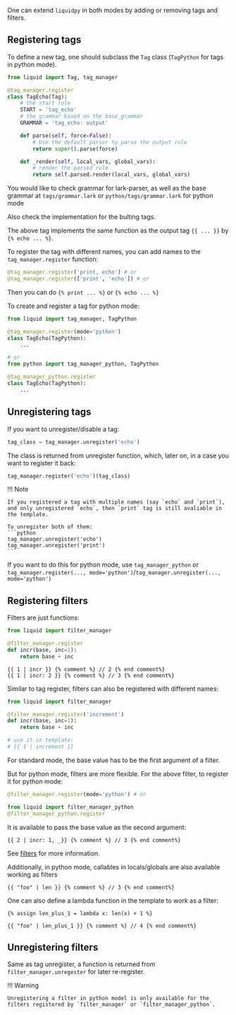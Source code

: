 One can extend `liquidpy` in both modes by adding or removing tags and filters.

## Registering tags
To define a new tag, one should subclass the `Tag` class (`TagPython` for tags in python mode).

```python
from liquid import Tag, tag_manager

@tag_manager.register
class TagEcho(Tag):
    # the start rule
    START = 'tag_echo'
    # the grammar based on the base_grammar
    GRAMMAR = 'tag_echo: output'

    def parse(self, force=False):
        # Use the default parser to parse the output rule
        return super().parse(force)

    def _render(self, local_vars, global_vars):
        # render the parsed rule
        return self.parsed.render(local_vars, global_vars)
```

You would like to check grammar for lark-parser, as well as the base grammar at `tags/grammar.lark` or `python/tags/grammar.lark` for python mode

Also check the implementation for the bulting tags.

The above tag implements the same function as the output tag `{{ ... }}` by `{% echo ... %}`.

To register the tag with different names, you can add names to the `tag_manager.register` function:
```python
@tag_manager.register('print, echo') # or
@tag_manager.register(['print', 'echo']) # or
```
Then you can do `{% print ... %}` or `{% echo ... %}`

To create and register a tag for python mode:
```python
from liquid import tag_manager, TagPython

@tag_manager.register(mode='python')
class TagEcho(TagPython):
    ...

# or
from python import tag_manager_python, TagPython

@tag_manager_python.register
class TagEcho(TagPython):
    ...
```

## Unregistering tags

If you want to unregister/disable a tag:
```python
tag_class = tag_manager.unregister('echo')
```
The class is returned from unregister function, which, later on, in a case you want to register it back:
```python
tag_manager.register('echo')(tag_class)
```

!!! Note

    If you registered a tag with multiple names (say `echo` and `print`), and only unregistered `echo`, then `print` tag is still avaliable in the template.

    To unregister both of them:
    ```python
    tag_manager.unregister('echo')
    tag_manager.unregister('print')
    ```

If you want to do this for python mode, use `tag_manager_python` or `tag_manager.register(..., mode='python')`/`tag_manager.unregister(..., mode='python')`

## Registering filters

Filters are just functions:

```python
from liquid import filter_manager

@filter_manager.register
def incr(base, inc=1):
    return base + inc
```

```liquid
{{ 1 | incr }} {% comment %} // 2 {% end comment%}
{{ 1 | incr: 2 }} {% comment %} // 3 {% end comment%}
```

Similar to tag register, filters can also be registered with different names:
```python
from liquid import filter_manager

@filter_manager.register('increment')
def incr(base, inc=1):
    return base + inc

# use it in template:
# {{ 1 | increment }}
```

For standard mode, the base value has to be the first argument of a filter.

But for python mode, filters are more flexible. For the above filter, to register it for python mode:
```python
@filter_manager.register(mode='python') # or

from liquid import filter_manager_python
@filter_manager_python.register
```

It is available to pass the base value as the second argument:
```liquid
{{ 2 | incr: 1, _}} {% comment %} // 3 {% end comment%}
```

See [filters](../filters) for more information.

Additionally, in python mode, callables in locals/globals are also available working as filters
```liquid
{{ "foo" | len }} {% comment %} // 3 {% end comment%}
```

One can also define a lambda function in the template to work as a filter:
```liquid
{% assign len_plus_1 = lambda x: len(x) + 1 %}
```
```liquid
{{ "foo" | len_plus_1 }} {% comment %} // 4 {% end comment%}
```

## Unregistering filters

Same as tag unregister, a function is returned from `filter_manager.unregester` for later re-register.

!!! Warning

    Unregistering a filter in python model is only available for the filters registered by `filter_manager` or `filter_manager_python`.
